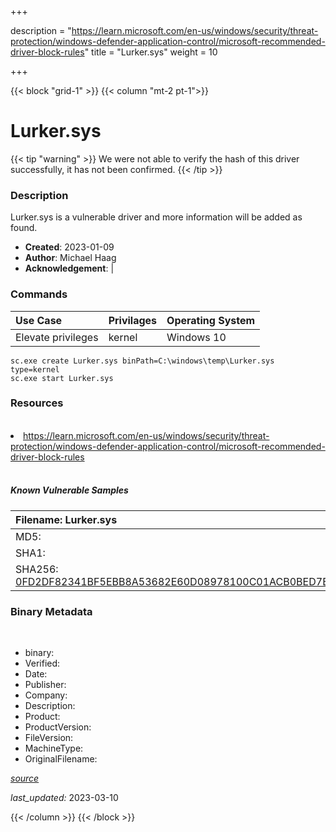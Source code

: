 +++

description = "https://learn.microsoft.com/en-us/windows/security/threat-protection/windows-defender-application-control/microsoft-recommended-driver-block-rules"
title = "Lurker.sys"
weight = 10

+++


{{< block "grid-1" >}}
{{< column "mt-2 pt-1">}}




# Lurker.sys 


{{< tip "warning" >}}
We were not able to verify the hash of this driver successfully, it has not been confirmed.
{{< /tip >}}




### Description


Lurker.sys is a vulnerable driver and more information will be added as found.


- **Created**: 2023-01-09
- **Author**: Michael Haag
- **Acknowledgement**:  | [](https://twitter.com/)

### Commands

| Use Case | Privilages | Operating System | 
|:---- | ---- | ---- |
| Elevate privileges | kernel | Windows 10 |

```
sc.exe create Lurker.sys binPath=C:\windows\temp\Lurker.sys type=kernel
sc.exe start Lurker.sys
```

### Resources
<br>


<li><a href=" https://learn.microsoft.com/en-us/windows/security/threat-protection/windows-defender-application-control/microsoft-recommended-driver-block-rules"> https://learn.microsoft.com/en-us/windows/security/threat-protection/windows-defender-application-control/microsoft-recommended-driver-block-rules</a></li>


<br>


##### Known Vulnerable Samples

| Filename: Lurker.sys |
|:---- |
|MD5: <a href="https://www.virustotal.com/gui/file/{&#39;Filename&#39;: &#39;Lurker.sys&#39;, &#39;MD5&#39;: &#39;&#39;, &#39;SHA1&#39;: &#39;&#39;, &#39;SHA256&#39;: &#39;0FD2DF82341BF5EBB8A53682E60D08978100C01ACB0BED7B6CE2876ADA80F670&#39;}"></a>|
|SHA1: <a href="https://www.virustotal.com/gui/file/{&#39;Filename&#39;: &#39;Lurker.sys&#39;, &#39;MD5&#39;: &#39;&#39;, &#39;SHA1&#39;: &#39;&#39;, &#39;SHA256&#39;: &#39;0FD2DF82341BF5EBB8A53682E60D08978100C01ACB0BED7B6CE2876ADA80F670&#39;}"></a>|
|SHA256: <a href="https://www.virustotal.com/gui/file/{&#39;Filename&#39;: &#39;Lurker.sys&#39;, &#39;MD5&#39;: &#39;&#39;, &#39;SHA1&#39;: &#39;&#39;, &#39;SHA256&#39;: &#39;0FD2DF82341BF5EBB8A53682E60D08978100C01ACB0BED7B6CE2876ADA80F670&#39;}">0FD2DF82341BF5EBB8A53682E60D08978100C01ACB0BED7B6CE2876ADA80F670</a>|




### Binary Metadata
<br>

- binary: 
- Verified: 
- Date: 
- Publisher: 
- Company: 
- Description: 
- Product: 
- ProductVersion: 
- FileVersion: 
- MachineType: 
- OriginalFilename: 

[*source*](https://github.com/magicsword-io/LOLDrivers/tree/main/yaml/lurker.sys.yml)

*last_updated:* 2023-03-10


{{< /column >}}
{{< /block >}}
